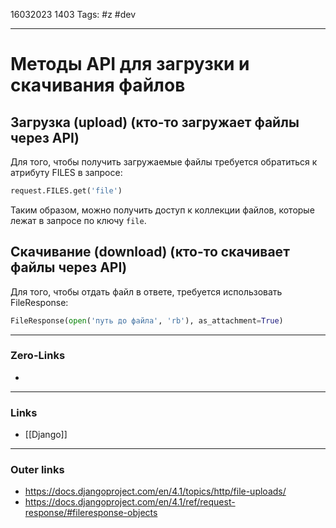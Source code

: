 16032023 1403
Tags: #z #dev

---
# Методы API для загрузки и скачивания файлов

## Загрузка (upload) (кто-то загружает файлы через API)

Для того, чтобы получить загружаемые файлы требуется обратиться к атрибуту FILES в запросе:

```python
request.FILES.get('file')
```

Таким образом, можно получить доступ к коллекции файлов, которые лежат в запросе по ключу `file`.

## Скачивание (download) (кто-то скачивает файлы через API)

Для того, чтобы отдать файл в ответе, требуется использовать FileResponse:

```python
FileResponse(open('путь до файла', 'rb'), as_attachment=True)
```

---
### Zero-Links
- 

---
### Links
- [[Django]]
  
---
### Outer links
- https://docs.djangoproject.com/en/4.1/topics/http/file-uploads/
- https://docs.djangoproject.com/en/4.1/ref/request-response/#fileresponse-objects